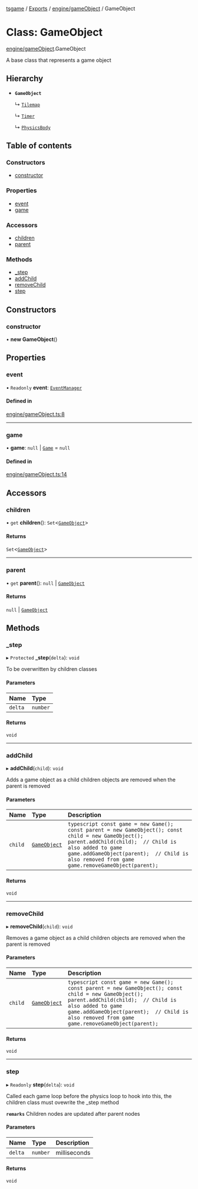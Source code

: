 [tsgame](../README.md) / [Exports](../modules.md) / [engine/gameObject](../modules/engine_gameObject.md) / GameObject

# Class: GameObject

[engine/gameObject](../modules/engine_gameObject.md).GameObject

A base class that represents a game object

## Hierarchy

- **`GameObject`**

  ↳ [`Tilemap`](engine_tilemap.Tilemap.md)

  ↳ [`Timer`](engine_timer.Timer.md)

  ↳ [`PhysicsBody`](physics_physicsBody.PhysicsBody.md)

## Table of contents

### Constructors

- [constructor](engine_gameObject.GameObject.md#constructor)

### Properties

- [event](engine_gameObject.GameObject.md#event)
- [game](engine_gameObject.GameObject.md#game)

### Accessors

- [children](engine_gameObject.GameObject.md#children)
- [parent](engine_gameObject.GameObject.md#parent)

### Methods

- [\_step](engine_gameObject.GameObject.md#_step)
- [addChild](engine_gameObject.GameObject.md#addchild)
- [removeChild](engine_gameObject.GameObject.md#removechild)
- [step](engine_gameObject.GameObject.md#step)

## Constructors

### constructor

• **new GameObject**()

## Properties

### event

• `Readonly` **event**: [`EventManager`](engine_event.EventManager.md)

#### Defined in

[engine/gameObject.ts:8](https://github.com/ashleycheung/tsgame/blob/f970211/src/engine/gameObject.ts#L8)

___

### game

• **game**: ``null`` \| [`Game`](engine_game.Game.md) = `null`

#### Defined in

[engine/gameObject.ts:14](https://github.com/ashleycheung/tsgame/blob/f970211/src/engine/gameObject.ts#L14)

## Accessors

### children

• `get` **children**(): `Set`<[`GameObject`](engine_gameObject.GameObject.md)\>

#### Returns

`Set`<[`GameObject`](engine_gameObject.GameObject.md)\>

___

### parent

• `get` **parent**(): ``null`` \| [`GameObject`](engine_gameObject.GameObject.md)

#### Returns

``null`` \| [`GameObject`](engine_gameObject.GameObject.md)

## Methods

### \_step

▸ `Protected` **_step**(`delta`): `void`

To be overwritten by children classes

#### Parameters

| Name | Type |
| :------ | :------ |
| `delta` | `number` |

#### Returns

`void`

___

### addChild

▸ **addChild**(`child`): `void`

Adds a game object as a child
children objects are removed when
the parent is removed

#### Parameters

| Name | Type | Description |
| :------ | :------ | :------ |
| `child` | [`GameObject`](engine_gameObject.GameObject.md) | ```typescript const game = new Game(); const parent = new GameObject(); const child = new GameObject(); parent.addChild(child);  // Child is also added to game game.addGameObject(parent);  // Child is also removed from game game.removeGameObject(parent); ``` |

#### Returns

`void`

___

### removeChild

▸ **removeChild**(`child`): `void`

Removes a game object as a child
children objects are removed when
the parent is removed

#### Parameters

| Name | Type | Description |
| :------ | :------ | :------ |
| `child` | [`GameObject`](engine_gameObject.GameObject.md) | ```typescript const game = new Game(); const parent = new GameObject(); const child = new GameObject(); parent.addChild(child);  // Child is also added to game game.addGameObject(parent);  // Child is also removed from game game.removeGameObject(parent); ``` |

#### Returns

`void`

___

### step

▸ `Readonly` **step**(`delta`): `void`

Called each game loop before the physics loop
to hook into this, the children class must ovewrite
the _step method

**`remarks`** Children nodes are updated after parent nodes

#### Parameters

| Name | Type | Description |
| :------ | :------ | :------ |
| `delta` | `number` | milliseconds |

#### Returns

`void`
